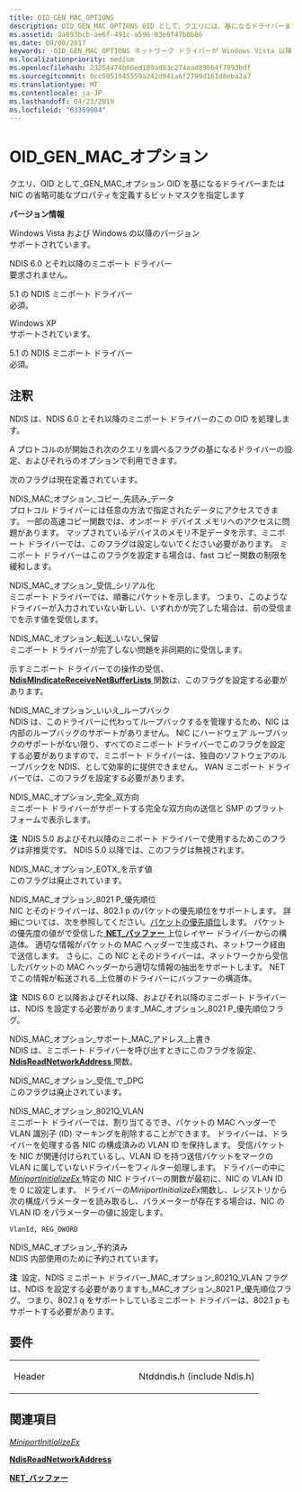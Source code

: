 ```yaml
---
title: OID_GEN_MAC_OPTIONS
description: OID_GEN_MAC_OPTIONS OID として、クエリには、基になるドライバーまたは NIC の省略可能なプロパティを定義するビットマスクを指定します
ms.assetid: 2a093bcb-ae6f-491c-a596-03e6f47b0b86
ms.date: 08/08/2017
keywords: -OID_GEN_MAC_OPTIONS ネットワーク ドライバーが Windows Vista 以降
ms.localizationpriority: medium
ms.openlocfilehash: 23254474b06ed189ad93c274aad890b4f7893bdf
ms.sourcegitcommit: 0cc5051945559a242d941a6f2799d161d8eba2a7
ms.translationtype: MT
ms.contentlocale: ja-JP
ms.lasthandoff: 04/23/2019
ms.locfileid: "63359004"
---
```

# <a name="oidgenmacoptions"></a>OID\_GEN\_MAC\_オプション


クエリ、OID として\_GEN\_MAC\_オプション OID を基になるドライバーまたは NIC の省略可能なプロパティを定義するビットマスクを指定します

**バージョン情報**

<a href="" id="windows-vista-and-later-versions-of-windows"></a>Windows Vista および Windows の以降のバージョン  
サポートされています。

<a href="" id="ndis-6-0-and-later-miniport-drivers"></a>NDIS 6.0 とそれ以降のミニポート ドライバー  
要求されません。

<a href="" id="ndis-5-1-miniport-drivers"></a>5.1 の NDIS ミニポート ドライバー  
必須。

<a href="" id="windows-xp"></a>Windows XP  
サポートされています。

<a href="" id="ndis-5-1-miniport-drivers"></a>5.1 の NDIS ミニポート ドライバー  
必須。

<a name="remarks"></a>注釈
-------

NDIS は、NDIS 6.0 とそれ以降のミニポート ドライバーのこの OID を処理します。

A プロトコルのが開始され次のクエリを調べるフラグの基になるドライバーの設定、およびそれらのオプションで利用できます。

次のフラグは現在定義されています。

<a href="" id="ndis-mac-option-copy-lookahead-data"></a>NDIS\_MAC\_オプション\_コピー\_先読み\_データ  
プロトコル ドライバーには任意の方法で指定されたデータにアクセスできます。 一部の高速コピー関数では、オンボード デバイス メモリへのアクセスに問題があります。 マップされているデバイスのメモリ不足データを示す、ミニポート ドライバーでは、このフラグは設定しないでください必要があります。 ミニポート ドライバーはこのフラグを設定する場合は、fast コピー関数の制限を緩和します。

<a href="" id="ndis-mac-option-receive-serialized"></a>NDIS\_MAC\_オプション\_受信\_シリアル化  
ミニポート ドライバーでは、順番にパケットを示します。 つまり、このようなドライバーが入力されていない新しい、いずれかが完了した場合は、前の受信までを示す値を受信します。

<a href="" id="ndis-mac-option-transfers-not-pend"></a>NDIS\_MAC\_オプション\_転送\_いない\_保留  
ミニポート ドライバーが完了しない問題を非同期的に受信します。

示すミニポート ドライバーでの操作の受信、 [ **NdisMIndicateReceiveNetBufferLists** ](https://msdn.microsoft.com/library/windows/hardware/ff563598)関数は、このフラグを設定する必要があります。

<a href="" id="ndis-mac-option-no-loopback"></a>NDIS\_MAC\_オプション\_いいえ\_ループバック  
NDIS は、このドライバーに代わってループバックするを管理するため、NIC は内部のループバックのサポートがありません。 NIC にハードウェア ループバックのサポートがない限り、すべてのミニポート ドライバーでこのフラグを設定する必要がありますので、ミニポート ドライバーは、独自のソフトウェアのループバックを NDIS、として効率的に提供できません。 WAN ミニポート ドライバーでは、このフラグを設定する必要があります。

<a href="" id="ndis-mac-option-full-duplex"></a>NDIS\_MAC\_オプション\_完全\_双方向  
ミニポート ドライバーがサポートする完全な双方向の送信と SMP のプラットフォームで表示します。

**注**  NDIS 5.0 およびそれ以降のミニポート ドライバーで使用するためこのフラグは非推奨です。 NDIS 5.0 以降では、このフラグは無視されます。

 

<a href="" id="ndis-mac-option-eotx-indication"></a>NDIS\_MAC\_オプション\_EOTX\_を示す値  
このフラグは廃止されています。

<a href="" id="ndis-mac-option-8021p-priority"></a>NDIS\_MAC\_オプション\_8021 P\_優先順位  
NIC とそのドライバーは、802.1 p のパケットの優先順位をサポートします。 詳細については、次を参照してください。[パケットの優先順位](https://msdn.microsoft.com/library/windows/hardware/ff562331)します。 パケットの優先度の値がで受信した[ **NET\_バッファー** ](https://msdn.microsoft.com/library/windows/hardware/ff568376)上位レイヤー ドライバーからの構造体。 適切な情報がパケットの MAC ヘッダーで生成され、ネットワーク経由で送信します。 さらに、この NIC とそのドライバーは、ネットワークから受信したパケットの MAC ヘッダーから適切な情報の抽出をサポートします。 NET でこの情報が転送される\_上位層のドライバーにバッファーの構造体。

**注**  NDIS 6.0 と以降およびそれ以降、およびそれ以降のミニポート ドライバーは、NDIS を設定する必要があります\_MAC\_オプション\_8021 P\_優先順位フラグ。

 

<a href="" id="ndis-mac-option-supports-mac-address-overwrite"></a>NDIS\_MAC\_オプション\_サポート\_MAC\_アドレス\_上書き  
NDIS は、ミニポート ドライバーを呼び出すときにこのフラグを設定、 [ **NdisReadNetworkAddress** ](https://msdn.microsoft.com/library/windows/hardware/ff564512)関数。

<a href="" id="ndis-mac-option-receive-at-dpc"></a>NDIS\_MAC\_オプション\_受信\_で\_DPC  
このフラグは廃止されています。

<a href="" id="ndis-mac-option-8021q-vlan"></a>NDIS\_MAC\_オプション\_8021Q\_VLAN  
ミニポート ドライバーでは、割り当てるでき、パケットの MAC ヘッダーで VLAN 識別子 (ID) マーキングを削除することができます。 ドライバーは、ドライバーを処理する各 NIC の構成済みの VLAN ID を保持します。 受信パケットを NIC が関連付けられているし、VLAN ID を持つ送信パケットをマークの VLAN に属していないドライバーをフィルター処理します。 ドライバーの中に[ *MiniportInitializeEx* ](https://msdn.microsoft.com/library/windows/hardware/ff559389)特定の NIC ドライバーの関数が最初に、NIC の VLAN ID を 0 に設定します。 ドライバーの*MiniportInitializeEx*関数し、レジストリから次の構成パラメーターを読み取るし、パラメーターが存在する場合は、NIC の VLAN ID をパラメーターの値に設定します。

```syntax
VlanId, REG_DWORD
```

<a href="" id="ndis-mac-option-reserved"></a>NDIS\_MAC\_オプション\_予約済み  
NDIS 内部使用のために予約されています。

**注**  設定、NDIS ミニポート ドライバー\_MAC\_オプション\_8021Q\_VLAN フラグは、NDIS を設定する必要がありますも\_MAC\_オプション\_8021 P\_優先順位フラグ。 つまり、802.1 q をサポートしているミニポート ドライバーは、802.1 p もサポートする必要があります。

 

<a name="requirements"></a>要件
------------

<table>
<colgroup>
<col width="50%" />
<col width="50%" />
</colgroup>
<tbody>
<tr class="odd">
<td><p>Header</p></td>
<td>Ntddndis.h (include Ndis.h)</td>
</tr>
</tbody>
</table>

## <a name="see-also"></a>関連項目


[*MiniportInitializeEx*](https://msdn.microsoft.com/library/windows/hardware/ff559389)

[**NdisReadNetworkAddress**](https://msdn.microsoft.com/library/windows/hardware/ff564512)

[**NET\_バッファー**](https://msdn.microsoft.com/library/windows/hardware/ff568376)

 

 




